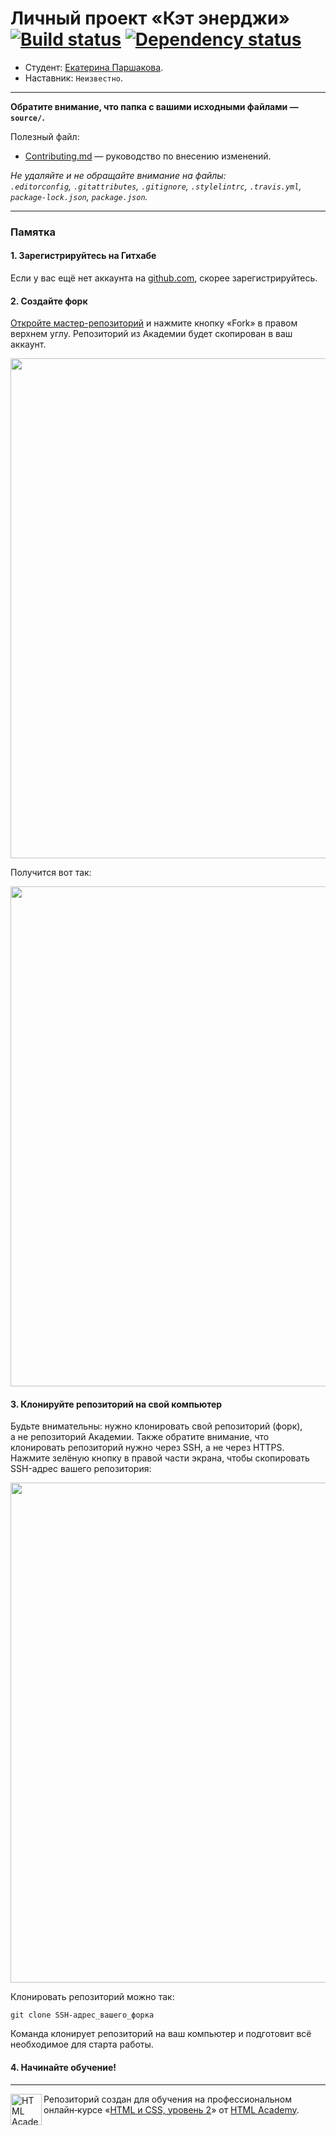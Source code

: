 # Личный проект «Кэт энерджи» [![Build status][travis-image]][travis-url] [![Dependency status][dependency-image]][dependency-url]

* Студент: [Екатерина Паршакова](https://up.htmlacademy.ru/adaptive/20/user/376313).
* Наставник: `Неизвестно`.

---

**Обратите внимание, что папка с вашими исходными файлами — `source/`.**

Полезный файл:

- [Contributing.md](Contributing.md) — руководство по внесению изменений.

_Не удаляйте и не обращайте внимание на файлы:_<br>
_`.editorconfig`, `.gitattributes`, `.gitignore`, `.stylelintrc`, `.travis.yml`, `package-lock.json`, `package.json`._

---

### Памятка

#### 1. Зарегистрируйтесь на Гитхабе

Если у вас ещё нет аккаунта на [github.com](https://github.com/join), скорее зарегистрируйтесь.

#### 2. Создайте форк

[Откройте мастер-репозиторий](https://github.com/htmlacademy-adaptive/376313-cat-energy-20) и нажмите кнопку «Fork» в правом верхнем углу. Репозиторий из Академии будет скопирован в ваш аккаунт.

<img width="800" alt="" src="https://user-images.githubusercontent.com/10909/60808133-3a7ace00-a190-11e9-9d29-401b02036a9c.jpg">

Получится вот так:

<img width="800" alt="" src="https://user-images.githubusercontent.com/10909/60808135-3a7ace00-a190-11e9-9a8d-7390b3784c65.jpg">

#### 3. Клонируйте репозиторий на свой компьютер

Будьте внимательны: нужно клонировать свой репозиторий (форк), а не репозиторий Академии. Также обратите внимание, что клонировать репозиторий нужно через SSH, а не через HTTPS. Нажмите зелёную кнопку в правой части экрана, чтобы скопировать SSH-адрес вашего репозитория:

<img width="800" alt="" src="https://user-images.githubusercontent.com/10909/60808136-3a7ace00-a190-11e9-884f-24621e62b29a.jpg">

Клонировать репозиторий можно так:

```
git clone SSH-адрес_вашего_форка
```

Команда клонирует репозиторий на ваш компьютер и подготовит всё необходимое для старта работы.

#### 4. Начинайте обучение!

---

<a href="https://htmlacademy.ru/intensive/adaptive"><img align="left" width="50" height="50" alt="HTML Academy" src="https://up.htmlacademy.ru/static/img/intensive/adaptive/logo-for-github-2.png"></a>

Репозиторий создан для обучения на профессиональном онлайн‑курсе «[HTML и CSS, уровень 2](https://htmlacademy.ru/intensive/adaptive)» от [HTML Academy](https://htmlacademy.ru).

[travis-image]: https://travis-ci.com/htmlacademy-adaptive/376313-cat-energy-20.svg?branch=master
[travis-url]: https://travis-ci.com/htmlacademy-adaptive/376313-cat-energy-20
[dependency-image]: https://david-dm.org/htmlacademy-adaptive/376313-cat-energy-20/dev-status.svg?style=flat-square
[dependency-url]: https://david-dm.org/htmlacademy-adaptive/376313-cat-energy-20?type=dev
